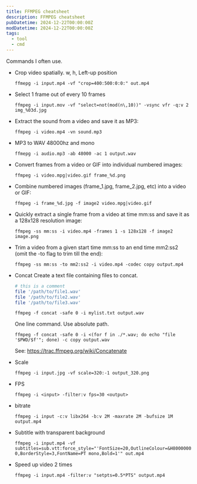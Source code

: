 ```yaml
---
title: FFMPEG cheatsheet
description: FFMPEG cheatsheet
pubDatetime: 2024-12-22T00:00:00Z
modDatetime: 2024-12-22T00:00:00Z
tags:
  - tool
  - cmd
---
```


Commands I often use.

- Crop video spatially. w, h, Left-up position

    `ffmepg -i input.mp4 -vf "crop=400:500:0:0:" out.mp4`
- Select 1 frame out of every 10 frames

    `ffmpeg -i input.mov -vf "select=not(mod(n\,10))" -vsync vfr -q:v 2 img_%03d.jpg`
- Extract the sound from a video and save it as MP3:

    `ffmpeg -i video.mp4 -vn sound.mp3`
- MP3 to WAV 48000hz and mono
  
    `ffmepg -i audio.mp3 -ab 48000 -ac 1 output.wav`
- Convert frames from a video or GIF into individual numbered images:

    `ffmpeg -i video.mpg|video.gif frame_%d.png`
- Combine numbered images (frame_1.jpg, frame_2.jpg, etc) into a video or GIF:

    `ffmpeg -i frame_%d.jpg -f image2 video.mpg|video.gif`
- Quickly extract a single frame from a video at time mm:ss and save it as a 128x128 resolution image:
  
    `ffmpeg -ss mm:ss -i video.mp4 -frames 1 -s 128x128 -f image2 image.png`
- Trim a video from a given start time mm:ss to an end time mm2:ss2 (omit the -to flag to trim till the end):
  
    `ffmpeg -ss mm:ss -to mm2:ss2 -i video.mp4 -codec copy output.mp4`
- Concat
    Create a text file containing files to concat.

    ```sh
    # this is a comment
    file '/path/to/file1.wav'
    file '/path/to/file2.wav'
    file '/path/to/file3.wav'
    ```

    `ffmpeg -f concat -safe 0 -i mylist.txt output.wav`

    One line command. Use absolute path.

    `ffmpeg -f concat -safe 0 -i <(for f in ./*.wav; do echo "file '$PWD/$f'"; done) -c copy output.wav`

    See: <https://trac.ffmpeg.org/wiki/Concatenate>
- Scale
  
    `ffmpeg -i input.jpg -vf scale=320:-1 output_320.png`
- FPS

    `ffmpeg -i <input> -filter:v fps=30 <output>`
- bitrate

    `ffmpeg -i input -c:v libx264 -b:v 2M -maxrate 2M -bufsize 1M output.mp4`
- Subtitle with transparent background

   `ffmpeg -i input.mp4 -vf subtitles=sub.vtt:force_style="'FontSize=20,OutlineColour=&H80000000,BorderStyle=3,FontName=PT mono,Bold=1'" out.mp4`
- Speed up video 2 times

   `ffmpeg -i input.mp4 -filter:v "setpts=0.5*PTS" output.mp4`
